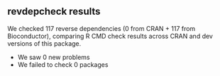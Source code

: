 ## revdepcheck results

We checked 117 reverse dependencies (0 from CRAN + 117 from Bioconductor), comparing R CMD check results across CRAN and dev versions of this package.


 * We saw 0 new problems
 * We failed to check 0 packages

